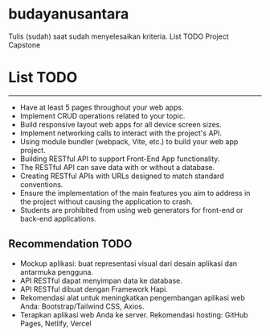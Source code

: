 # budayanusantara
Tulis (sudah) saat sudah menyelesaikan kriteria.
List TODO Project Capstone 
# List TODO 
----------------------------------------------
- Have at least 5 pages throughout your web apps.
- Implement CRUD operations related to your topic.
- Build responsive layout web apps for all device screen sizes.
- Implement networking calls to interact with the project's API.
- Using module bundler (webpack, Vite, etc.) to build your web app project.
- Building RESTful API to support Front-End App functionality.
- The RESTful API can save data with or without a database.
- Creating RESTful APIs with URLs designed to match standard conventions.
- Ensure the implementation of the main features you aim to address in the project without causing the application to crash.
- Students are prohibited from using web generators for front-end or back-end applications.

Recommendation TODO
-----------------------------------------------
- Mockup aplikasi: buat representasi visual dari desain aplikasi dan antarmuka pengguna.
- API RESTful dapat menyimpan data ke database.
- API RESTful dibuat dengan Framework Hapi.
- Rekomendasi alat untuk meningkatkan pengembangan aplikasi web Anda: Bootstrap/Tailwind CSS, Axios.
- Terapkan aplikasi web Anda ke server. Rekomendasi hosting: GitHub Pages, Netlify, Vercel
